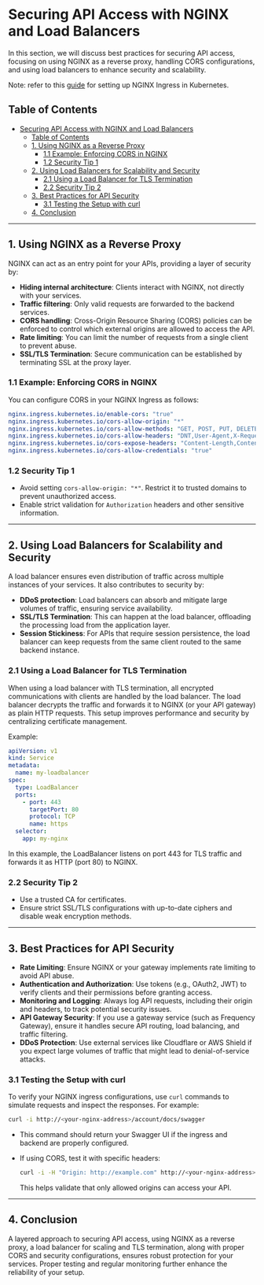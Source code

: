 # Securing API Access with NGINX and Load Balancers

In this section, we will discuss best practices for securing API access, focusing on using NGINX as a reverse proxy, handling CORS configurations, and using load balancers to enhance security and scalability.

Note: refer to this [guide](./Nginx.md) for setting up NGINX Ingress in Kubernetes.

## Table of Contents

- [Securing API Access with NGINX and Load Balancers](#securing-api-access-with-nginx-and-load-balancers)
  - [Table of Contents](#table-of-contents)
  - [1. Using NGINX as a Reverse Proxy](#1-using-nginx-as-a-reverse-proxy)
    - [1.1 Example: Enforcing CORS in NGINX](#11-example-enforcing-cors-in-nginx)
    - [1.2 Security Tip 1](#12-security-tip-1)
  - [2. Using Load Balancers for Scalability and Security](#2-using-load-balancers-for-scalability-and-security)
    - [2.1 Using a Load Balancer for TLS Termination](#21-using-a-load-balancer-for-tls-termination)
    - [2.2 Security Tip 2](#22-security-tip-2)
  - [3. Best Practices for API Security](#3-best-practices-for-api-security)
    - [3.1 Testing the Setup with curl](#31-testing-the-setup-with-curl)
  - [4. Conclusion](#4-conclusion)

---

## 1. Using NGINX as a Reverse Proxy

NGINX can act as an entry point for your APIs, providing a layer of security by:

- **Hiding internal architecture**: Clients interact with NGINX, not directly with your services.
- **Traffic filtering**: Only valid requests are forwarded to the backend services.
- **CORS handling**: Cross-Origin Resource Sharing (CORS) policies can be enforced to control which external origins are allowed to access the API.
- **Rate limiting**: You can limit the number of requests from a single client to prevent abuse.
- **SSL/TLS Termination**: Secure communication can be established by terminating SSL at the proxy layer.

### 1.1 Example: Enforcing CORS in NGINX

You can configure CORS in your NGINX Ingress as follows:

```yaml
nginx.ingress.kubernetes.io/enable-cors: "true"
nginx.ingress.kubernetes.io/cors-allow-origin: "*"
nginx.ingress.kubernetes.io/cors-allow-methods: "GET, POST, PUT, DELETE, OPTIONS"
nginx.ingress.kubernetes.io/cors-allow-headers: "DNT,User-Agent,X-Requested-With,If-Modified-Since,Cache-Control,Content-Type,Range,Authorization"
nginx.ingress.kubernetes.io/cors-expose-headers: "Content-Length,Content-Range"
nginx.ingress.kubernetes.io/cors-allow-credentials: "true"
```

### 1.2 Security Tip 1

- Avoid setting `cors-allow-origin: "*"`. Restrict it to trusted domains to prevent unauthorized access.
- Enable strict validation for `Authorization` headers and other sensitive information.

---

## 2. Using Load Balancers for Scalability and Security

A load balancer ensures even distribution of traffic across multiple instances of your services. It also contributes to security by:

- **DDoS protection**: Load balancers can absorb and mitigate large volumes of traffic, ensuring service availability.
- **SSL/TLS Termination**: This can happen at the load balancer, offloading the processing load from the application layer.
- **Session Stickiness**: For APIs that require session persistence, the load balancer can keep requests from the same client routed to the same backend instance.

### 2.1 Using a Load Balancer for TLS Termination

When using a load balancer with TLS termination, all encrypted communications with clients are handled by the load balancer. The load balancer decrypts the traffic and forwards it to NGINX (or your API gateway) as plain HTTP requests. This setup improves performance and security by centralizing certificate management.

Example:

```yaml
apiVersion: v1
kind: Service
metadata:
  name: my-loadbalancer
spec:
  type: LoadBalancer
  ports:
    - port: 443
      targetPort: 80
      protocol: TCP
      name: https
  selector:
    app: my-nginx
```

In this example, the LoadBalancer listens on port 443 for TLS traffic and forwards it as HTTP (port 80) to NGINX.

### 2.2 Security Tip 2

- Use a trusted CA for certificates.
- Ensure strict SSL/TLS configurations with up-to-date ciphers and disable weak encryption methods.

---

## 3. Best Practices for API Security

- **Rate Limiting**: Ensure NGINX or your gateway implements rate limiting to avoid API abuse.
- **Authentication and Authorization**: Use tokens (e.g., OAuth2, JWT) to verify clients and their permissions before granting access.
- **Monitoring and Logging**: Always log API requests, including their origin and headers, to track potential security issues.
- **API Gateway Security**: If you use a gateway service (such as Frequency Gateway), ensure it handles secure API routing, load balancing, and traffic filtering.
- **DDoS Protection**: Use external services like Cloudflare or AWS Shield if you expect large volumes of traffic that might lead to denial-of-service attacks.

### 3.1 Testing the Setup with curl

To verify your NGINX ingress configurations, use `curl` commands to simulate requests and inspect the responses. For example:

```bash
curl -i http://<your-nginx-address>/account/docs/swagger
```

- This command should return your Swagger UI if the ingress and backend are properly configured.
- If using CORS, test it with specific headers:

  ```bash
  curl -i -H "Origin: http://example.com" http://<your-nginx-address>/account
  ```

  This helps validate that only allowed origins can access your API.

---

## 4. Conclusion

A layered approach to securing API access, using NGINX as a reverse proxy, a load balancer for scaling and TLS termination, along with proper CORS and security configurations, ensures robust protection for your services. Proper testing and regular monitoring further enhance the reliability of your setup.
